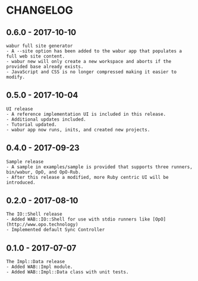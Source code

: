 # CHANGELOG

## 0.6.0 - 2017-10-10

	wabur full site generator
	- A --site option has been added to the wabur app that populates a full web site content.
	- wabur new will only create a new workspace and aborts if the provided base already exists.
	- JavaScript and CSS is no longer compressed making it easier to modify.

## 0.5.0 - 2017-10-04

	UI release
	- A reference implementation UI is included in this release.
	- Additional updates included.
	- Tutorial updated.
	- wabur app now runs, inits, and created new projects.

## 0.4.0 - 2017-09-23

	Sample release
	- A sample in examples/sample is provided that supports three runners, bin/wabur, OpO, and OpO-Rub.
	- After this release a modified, more Ruby centric UI will be introduced.

## 0.2.0 - 2017-08-10

	The IO::Shell release
	- Added WAB::IO::Shell for use with stdio runners like [OpO](http://www.opo.technology)
	- Implemented default Sync Controller

## 0.1.0 - 2017-07-07

	The Impl::Data release
	- Added WAB::Impl module.
	- Added WAB::Impl::Data class with unit tests.
